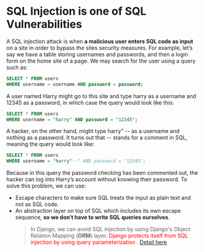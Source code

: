 # SQL Injection is one of SQL Vulnerabilities
  
  
  
A SQL injection attack is when **a malicious user enters SQL code as input** on a site in order to bypass the sites security measures. For example, let’s say we have a table storing usernames and passwords, and then a login form on the home site of a page. We may search for the user using a query such as: 

```sql
SELECT * FROM users
WHERE username = username AND password = password;
```
A user named Harry might go to this site and type harry as a username and 12345 as a password, in which case the query would look like this:
```sql
SELECT * FROM users
WHERE username = "harry" AND password = "12345";
```
A hacker, on the other hand, might type harry" -- as a username and nothing as a password. It turns out that -- stands for a comment in SQL, meaning the query would look like:
```sql
SELECT * FROM users
WHERE username = "harry"--" AND password = "12345";
```
Because in this query the password checking has been commented out, the hacker can log into Harry’s account without knowing their password. To solve this problem, we can use:  
+ Escape characters to make sure SQL treats the input as plain text and not as SQL code.
+ An abstraction layer on top of SQL which includes its own escape sequence, **so we don’t have to write SQL queries ourselves**.
    > In Django, we can avoid SQL injection by using Django's Object Relation Mapping (**ORM**) layer. <span style="color:red">Django protects itself from SQL injection by using query parameterization </span>. [Detail here](https://www.stackhawk.com/blog/sql-injection-prevention-django/#how-do-you-mitigate-a-sql-injection)